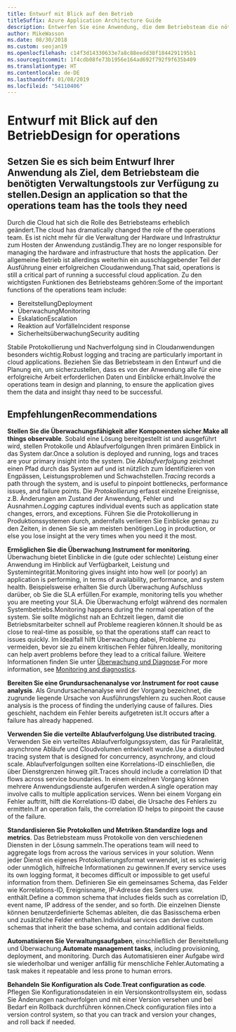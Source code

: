 ```yaml
---
title: Entwurf mit Blick auf den Betrieb
titleSuffix: Azure Application Architecture Guide
description: Entwerfen Sie eine Anwendung, die dem Betriebsteam die nötigen Tools zur Verfügung stellt.
author: MikeWasson
ms.date: 08/30/2018
ms.custom: seojan19
ms.openlocfilehash: c14f3d14330633e7a8c88eedd38f1844291195b1
ms.sourcegitcommit: 1f4cdb08fe73b1956e164ad692f792f9f635b409
ms.translationtype: HT
ms.contentlocale: de-DE
ms.lasthandoff: 01/08/2019
ms.locfileid: "54110406"
---
```

# <a name="design-for-operations"></a><span data-ttu-id="8acbc-103">Entwurf mit Blick auf den Betrieb</span><span class="sxs-lookup"><span data-stu-id="8acbc-103">Design for operations</span></span>

## <a name="design-an-application-so-that-the-operations-team-has-the-tools-they-need"></a><span data-ttu-id="8acbc-104">Setzen Sie es sich beim Entwurf Ihrer Anwendung als Ziel, dem Betriebsteam die benötigten Verwaltungstools zur Verfügung zu stellen.</span><span class="sxs-lookup"><span data-stu-id="8acbc-104">Design an application so that the operations team has the tools they need</span></span>

<span data-ttu-id="8acbc-105">Durch die Cloud hat sich die Rolle des Betriebsteams erheblich geändert.</span><span class="sxs-lookup"><span data-stu-id="8acbc-105">The cloud has dramatically changed the role of the operations team.</span></span> <span data-ttu-id="8acbc-106">Es ist nicht mehr für die Verwaltung der Hardware und Infrastruktur zum Hosten der Anwendung zuständig.</span><span class="sxs-lookup"><span data-stu-id="8acbc-106">They are no longer responsible for managing the hardware and infrastructure that hosts the application.</span></span>  <span data-ttu-id="8acbc-107">Der allgemeine Betrieb ist allerdings weiterhin ein ausschlaggebender Teil der Ausführung einer erfolgreichen Cloudanwendung.</span><span class="sxs-lookup"><span data-stu-id="8acbc-107">That said, operations is still a critical part of running a successful cloud application.</span></span> <span data-ttu-id="8acbc-108">Zu den wichtigsten Funktionen des Betriebsteams gehören:</span><span class="sxs-lookup"><span data-stu-id="8acbc-108">Some of the important functions of the operations team include:</span></span>

- <span data-ttu-id="8acbc-109">Bereitstellung</span><span class="sxs-lookup"><span data-stu-id="8acbc-109">Deployment</span></span>
- <span data-ttu-id="8acbc-110">Überwachung</span><span class="sxs-lookup"><span data-stu-id="8acbc-110">Monitoring</span></span>
- <span data-ttu-id="8acbc-111">Eskalation</span><span class="sxs-lookup"><span data-stu-id="8acbc-111">Escalation</span></span>
- <span data-ttu-id="8acbc-112">Reaktion auf Vorfälle</span><span class="sxs-lookup"><span data-stu-id="8acbc-112">Incident response</span></span>
- <span data-ttu-id="8acbc-113">Sicherheitsüberwachung</span><span class="sxs-lookup"><span data-stu-id="8acbc-113">Security auditing</span></span>

<span data-ttu-id="8acbc-114">Stabile Protokollierung und Nachverfolgung sind in Cloudanwendungen besonders wichtig.</span><span class="sxs-lookup"><span data-stu-id="8acbc-114">Robust logging and tracing are particularly important in cloud applications.</span></span> <span data-ttu-id="8acbc-115">Beziehen Sie das Betriebsteam in den Entwurf und die Planung ein, um sicherzustellen, dass es von der Anwendung alle für eine erfolgreiche Arbeit erforderlichen Daten und Einblicke erhält.</span><span class="sxs-lookup"><span data-stu-id="8acbc-115">Involve the operations team in design and planning, to ensure the application gives them the data and insight thay need to be successful.</span></span>  <!-- to do: Link to DevOps checklist -->

## <a name="recommendations"></a><span data-ttu-id="8acbc-116">Empfehlungen</span><span class="sxs-lookup"><span data-stu-id="8acbc-116">Recommendations</span></span>

<span data-ttu-id="8acbc-117">**Stellen Sie die Überwachungsfähigkeit aller Komponenten sicher**.</span><span class="sxs-lookup"><span data-stu-id="8acbc-117">**Make all things observable**.</span></span> <span data-ttu-id="8acbc-118">Sobald eine Lösung bereitgestellt ist und ausgeführt wird, stellen Protokolle und Ablaufverfolgungen Ihren primären Einblick in das System dar.</span><span class="sxs-lookup"><span data-stu-id="8acbc-118">Once a solution is deployed and running, logs and traces are your primary insight into the system.</span></span> <span data-ttu-id="8acbc-119">Die *Ablaufverfolgung* zeichnet einen Pfad durch das System auf und ist nützlich zum Identifizieren von Engpässen, Leistungsproblemen und Schwachstellen.</span><span class="sxs-lookup"><span data-stu-id="8acbc-119">*Tracing* records a path through the system, and is useful to pinpoint bottlenecks, performance issues, and failure points.</span></span> <span data-ttu-id="8acbc-120">Die *Protokollierung* erfasst einzelne Ereignisse, z.B. Änderungen am Zustand der Anwendung, Fehler und Ausnahmen.</span><span class="sxs-lookup"><span data-stu-id="8acbc-120">*Logging* captures individual events such as application state changes, errors, and exceptions.</span></span> <span data-ttu-id="8acbc-121">Führen Sie die Protokollierung in Produktionssystemen durch, andernfalls verlieren Sie Einblicke genau zu den Zeiten, in denen Sie sie am meisten benötigen.</span><span class="sxs-lookup"><span data-stu-id="8acbc-121">Log in production, or else you lose insight at the very times when you need it the most.</span></span>

<span data-ttu-id="8acbc-122">**Ermöglichen Sie die Überwachung**.</span><span class="sxs-lookup"><span data-stu-id="8acbc-122">**Instrument for monitoring**.</span></span> <span data-ttu-id="8acbc-123">Überwachung bietet Einblicke in die (gute oder schlechte) Leistung einer Anwendung im Hinblick auf Verfügbarkeit, Leistung und Systemintegrität.</span><span class="sxs-lookup"><span data-stu-id="8acbc-123">Monitoring gives insight into how well (or poorly) an application is performing, in terms of availability, performance, and system health.</span></span> <span data-ttu-id="8acbc-124">Beispielsweise erhalten Sie durch Überwachung Aufschluss darüber, ob Sie die SLA erfüllen.</span><span class="sxs-lookup"><span data-stu-id="8acbc-124">For example, monitoring tells you whether you are meeting your SLA.</span></span> <span data-ttu-id="8acbc-125">Die Überwachung erfolgt während des normalen Systembetriebs.</span><span class="sxs-lookup"><span data-stu-id="8acbc-125">Monitoring happens during the normal operation of the system.</span></span> <span data-ttu-id="8acbc-126">Sie sollte möglichst nah an Echtzeit liegen, damit die Betriebsmitarbeiter schnell auf Probleme reagieren können.</span><span class="sxs-lookup"><span data-stu-id="8acbc-126">It should be as close to real-time as possible, so that the operations staff can react to issues quickly.</span></span> <span data-ttu-id="8acbc-127">Im Idealfall hilft Überwachung dabei, Probleme zu vermeiden, bevor sie zu einem kritischen Fehler führen.</span><span class="sxs-lookup"><span data-stu-id="8acbc-127">Ideally, monitoring can help avert problems before they lead to a critical failure.</span></span> <span data-ttu-id="8acbc-128">Weitere Informationen finden Sie unter [Überwachung und Diagnose][monitoring].</span><span class="sxs-lookup"><span data-stu-id="8acbc-128">For more information, see [Monitoring and diagnostics][monitoring].</span></span>

<span data-ttu-id="8acbc-129">**Bereiten Sie eine Grundursachenanalyse vor**.</span><span class="sxs-lookup"><span data-stu-id="8acbc-129">**Instrument for root cause analysis**.</span></span> <span data-ttu-id="8acbc-130">Als Grundursachenanalyse wird der Vorgang bezeichnet, die zugrunde liegende Ursache von Ausführungsfehlern zu suchen.</span><span class="sxs-lookup"><span data-stu-id="8acbc-130">Root cause analysis is the process of finding the underlying cause of failures.</span></span> <span data-ttu-id="8acbc-131">Dies geschieht, nachdem ein Fehler bereits aufgetreten ist.</span><span class="sxs-lookup"><span data-stu-id="8acbc-131">It occurs after a failure has already happened.</span></span>

<span data-ttu-id="8acbc-132">**Verwenden Sie die verteilte Ablaufverfolgung**.</span><span class="sxs-lookup"><span data-stu-id="8acbc-132">**Use distributed tracing**.</span></span> <span data-ttu-id="8acbc-133">Verwenden Sie ein verteiltes Ablaufverfolgungssystem, das für Parallelität, asynchrone Abläufe und Cloudvolumen entwickelt wurde.</span><span class="sxs-lookup"><span data-stu-id="8acbc-133">Use a distributed tracing system that is designed for concurrency, asynchrony, and cloud scale.</span></span> <span data-ttu-id="8acbc-134">Ablaufverfolgungen sollten eine Korrelations-ID einschließen, die über Dienstgrenzen hinweg gilt.</span><span class="sxs-lookup"><span data-stu-id="8acbc-134">Traces should include a correlation ID that flows across service boundaries.</span></span> <span data-ttu-id="8acbc-135">In einem einzelnen Vorgang können mehrere Anwendungsdienste aufgerufen werden.</span><span class="sxs-lookup"><span data-stu-id="8acbc-135">A single operation may involve calls to multiple application services.</span></span> <span data-ttu-id="8acbc-136">Wenn bei einem Vorgang ein Fehler auftritt, hilft die Korrelations-ID dabei, die Ursache des Fehlers zu ermitteln.</span><span class="sxs-lookup"><span data-stu-id="8acbc-136">If an operation fails, the correlation ID helps to pinpoint the cause of the failure.</span></span>

<span data-ttu-id="8acbc-137">**Standardisieren Sie Protokollen und Metriken**.</span><span class="sxs-lookup"><span data-stu-id="8acbc-137">**Standardize logs and metrics**.</span></span> <span data-ttu-id="8acbc-138">Das Betriebsteam muss Protokolle von den verschiedenen Diensten in der Lösung sammeln.</span><span class="sxs-lookup"><span data-stu-id="8acbc-138">The operations team will need to aggregate logs from across the various services in your solution.</span></span> <span data-ttu-id="8acbc-139">Wenn jeder Dienst ein eigenes Protokollierungsformat verwendet, ist es schwierig oder unmöglich, hilfreiche Informationen zu gewinnen.</span><span class="sxs-lookup"><span data-stu-id="8acbc-139">If every service uses its own logging format, it becomes difficult or impossible to get useful information from them.</span></span> <span data-ttu-id="8acbc-140">Definieren Sie ein gemeinsames Schema, das Felder wie Korrelations-ID, Ereignisname, IP-Adresse des Senders usw. enthält.</span><span class="sxs-lookup"><span data-stu-id="8acbc-140">Define a common schema that includes fields such as correlation ID, event name, IP address of the sender, and so forth.</span></span> <span data-ttu-id="8acbc-141">Die einzelnen Dienste können benutzerdefinierte Schemas ableiten, die das Basisschema erben und zusätzliche Felder enthalten.</span><span class="sxs-lookup"><span data-stu-id="8acbc-141">Individual services can derive custom schemas that inherit the base schema, and contain additional fields.</span></span>

<span data-ttu-id="8acbc-142">**Automatisieren Sie Verwaltungsaufgaben**, einschließlich der Bereitstellung und Überwachung.</span><span class="sxs-lookup"><span data-stu-id="8acbc-142">**Automate management tasks**, including provisioning, deployment, and monitoring.</span></span> <span data-ttu-id="8acbc-143">Durch das Automatisieren einer Aufgabe wird sie wiederholbar und weniger anfällig für menschliche Fehler.</span><span class="sxs-lookup"><span data-stu-id="8acbc-143">Automating a task makes it repeatable and less prone to human errors.</span></span>

<span data-ttu-id="8acbc-144">**Behandeln Sie Konfiguration als Code**.</span><span class="sxs-lookup"><span data-stu-id="8acbc-144">**Treat configuration as code**.</span></span> <span data-ttu-id="8acbc-145">Pflegen Sie Konfigurationsdateien in ein Versionskontrollsystem ein, sodass Sie Änderungen nachverfolgen und mit einer Version versehen und bei Bedarf ein Rollback durchführen können.</span><span class="sxs-lookup"><span data-stu-id="8acbc-145">Check configuration files into a version control system, so that you can track and version your changes, and roll back if needed.</span></span>

<!-- links -->

[monitoring]: ../../best-practices/monitoring.md
